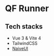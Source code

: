 # QF Runner

## Tech stacks
- Vue 3 & Vite 4
- TailwindCSS
- [NaiveUI](https://www.naiveui.com/en-US/os-theme/components/button)